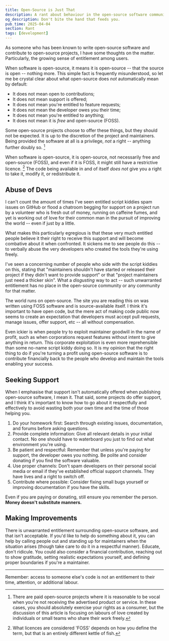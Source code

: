 ```yaml
---
title: Open-Source is Just That
description: A rant about behaviour in the open-source software community focussing on user entitlement at the expense of developer wellbeing.
og_description: Don't bite the hand that feeds you.
pub_time: 2025-04-04
section: Rant
tags: [development]
---
```


As someone who has been known to write open-source software and contribute to open-source projects, I have some thoughts on the matter. Particularly, the growing sense of entitlement among users.

When software is open-source, it means it is open-source -- that the source is open -- nothing more. This simple fact is frequently misunderstood, so let me be crystal clear about what open-source does *not* automatically mean by default:

- It does not mean open to contributions;
- It does not mean support is offered;
- It does not mean you're entitled to feature requests;
- It does not mean the developer owes you their time;
- It does not mean you're entitled to anything;
- It does not mean it is _free_ and open-source (FOSS).

Some open-source projects choose to offer these things, but they should not be expected. It is up to the discretion of the project and maintainers. Being provided the software at all is a privilege, _not_ a right -- anything further doubly so. [^1]

When software is open-source, it is open-source, not necessarily free and open-source (FOSS), and even if it is FOSS, it might still have a restrictive licence. [^2] The code being available in and of itself _does not_ give you a right to take it, modify it, or redistribute it.

## Abuse of Devs

I can't count the amount of times I've seen entitled script kiddies spam issues on GitHub or flood a chatroom begging for support on a project run by a volunteer who is fresh out of money, running on caffeine fumes, and yet is working out of love for their common man in the pursuit of improving the world -- even if just by a little.

What makes this particularly egregious is that these very much entitled people believe it their right to receive this support and will become combative about it when confronted. It sickens me to see people do this -- to verbally abuse the very developers who created the tools they're using freely.

I've seen a concerning number of people who side with the script kiddies on this, stating that "maintainers shouldn't have started or released their project if they didn't want to provide support" or that "project maintainers just need a thicker skin". What a _disgusting_ way to act -- such unwarranted entitlement has no place in the open-source community or any community for that matter.

The world runs on open-source. The site you are reading this on was written using FOSS software and is source-available itself. I think it's important to have open code, but the mere act of making code public now seems to create an expectation that developers must accept pull requests, manage issues, offer support, etc -- all without compensation.

Even ickier is when people try to exploit maintainer goodwill in the name of profit, such as when corporations request features without intent to give anything in return. This corporate exploitation is even more reprehensible than some no-name script kiddy doing so. It is my opinion that the right thing to do if you're turning a profit using open-source software is to contribute financially back to the people who develop and maintain the tools enabling your success.

## Seeking Support

When I emphasise that support isn't automatically offered when publishing open-source software, I mean it. That said, some projects do offer support, and I think it's important to know how to go about it respectfully and effectively to avoid wasting both your own time and the time of those helping you.

1. Do your homework first: Search through existing issues, documentation, and forums before asking questions.
2. Provide complete information: Give all relevant details in your initial contact. No one should have to waterboard you just to find out what environment you're using.
3. Be patient and respectful: Remember that unless you're paying for support, the developer owes you nothing. Be polite and consider donating if you find the software valuable.
4. Use proper channels: Don't spam developers on their personal social media or email if they've established official support channels. They have lives and a right to switch off.
5. Contribute where possible: Consider fixing small bugs yourself or improving documentation if you have the skills.

Even if you are paying or donating, still ensure you remember the person. **Money doesn't substitute manners.**

## Making Improvements

There is unwarranted entitlement surrounding open-source software, and that isn't acceptable. If you'd like to help do something about it, you can help by calling people out and standing up for maintainers when the situation arises (though take care to do it in a respectful manner). Educate, don't ridicule. You could also consider a financial contribution, reaching out to show gratitude, setting realistic expectations yourself, and defining proper boundaries if you're a maintainer.

---

Remember: access to someone else's code is not an entitlement to their time, attention, or additional labour.

[^1]: There are paid open-source projects where it is reasonable to be vocal when you're not receiving the advertised product or service. In these cases, you should absolutely exercise your rights as a consumer, but the discussion of this article is focusing on labours of love created by individuals or small teams who share their work freely.

[^2]: What licences are considered 'FOSS' depends on how you define the term, but that is an entirely different kettle of fish.
